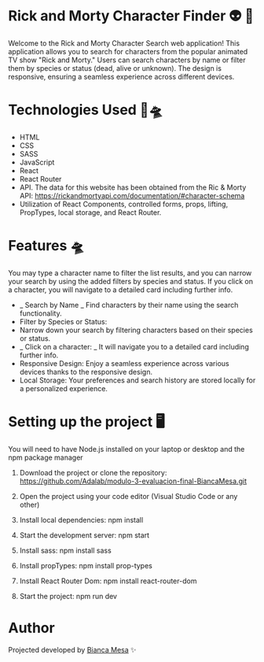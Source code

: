 # Rick and Morty Character Finder 👽 🌌

Welcome to the Rick and Morty Character Search web application! This application allows you to search for characters from the popular animated TV show "Rick and Morty." Users can search characters by name or filter them by species or status (dead, alive or unknown). The design is responsive, ensuring a seamless experience across different devices.


# Technologies Used 🚀🛸
* HTML  
* CSS  
* SASS  
* JavaScript  
* React  
* React Router  
* API. The data for this website has been obtained from the Ric & Morty API:   https://rickandmortyapi.com/documentation/#character-schema
* Utilization of React Components, controlled forms, props, lifting, PropTypes, local storage, and React Router. 


# Features 🛸
You may type a character name to filter the list results, and you can narrow your search by using the added filters by species and status.
If you click on a character, you will navigate to a detailed card including further info.

* _ Search by Name _ Find characters by their name using the search functionality.  
* Filter by Species or Status:
* Narrow down your search by filtering characters based on their species or status.
* _ Click on a character: _ It will navigate you to a detailed card including further info.
* Responsive Design: Enjoy a seamless experience across various devices thanks to the responsive design.
* Local Storage: Your preferences and search history are stored locally for a personalized experience.


# Setting up the project 🖥️ 
You will need to have Node.js installed on your laptop or desktop and the npm package manager 

1. Download the project or clone the repository: 
https://github.com/Adalab/modulo-3-evaluacion-final-BiancaMesa.git

2. Open the project using your code editor (Visual Studio Code or any other)

3. Install local dependencies:
 npm install

4. Start the development server: 
 npm start

5. Install sass:
npm install sass

6. Install propTypes:
npm install prop-types

7. Install React Router Dom: 
npm install react-router-dom

8. Start the project:
npm run dev 


# Author 
Projected developed by [Bianca Mesa](https://github.com/BiancaMesa) ✨